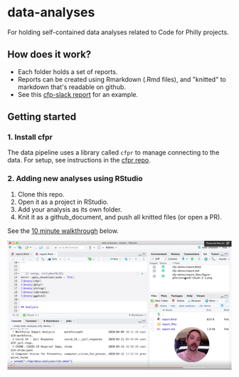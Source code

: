 # data-analyses

For holding self-contained data analyses related to Code for Philly projects.

## How does it work?

* Each folder holds a set of reports.
* Reports can be created using Rmarkdown (.Rmd files), and "knitted" to markdown that's readable on github.
* See this [cfp-slack report](https://github.com/CodeForPhilly/data-analyses/blob/master/cfp-slack/report.md) for an example.

## Getting started

### 1. Install cfpr

The data pipeline uses a library called `cfpr` to manage connecting to the data.
For setup, see instructions in the [cfpr repo](https://github.com/codeforphilly/cfpr).

### 2. Adding new analyses using RStudio

1. Clone this repo.
2. Open it as a project in RStudio.
3. Add your analysis as its own folder.
4. Knit it as a github_document, and push all knitted files (or open a PR).

See the [10 minute walkthrough](https://www.loom.com/share/2a8d3c6a64c0449eada2b64d3bcbb5bb) below.

[![video demo](./.video_demo.png)](https://www.loom.com/share/2a8d3c6a64c0449eada2b64d3bcbb5bb)
